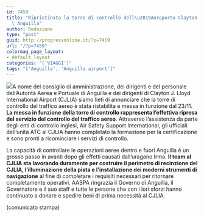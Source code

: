 ```yaml
---
id: 7459
title: "Ripristinata la torre di controllo dell\u2019Aeroporto Clayton J. Lloyd di\
  \ Anguilla"
author: Redazione
type: "post"
guid: http://progressonline.it/?p=7459
url: "/?p=7459"
colormag_page_layout:
- default_layout
categories: "['VIAGGI']"
tags: "['Anguilla', 'Anguilla airport']"
---
```


![](https://progressonline.it/wp-content/uploads/2017/12/airport-expansion-planned-for-post-hurricane-anguilla-300x200.jpg)A nome del consiglio di amministrazione, dei dirigenti e del personale dell’Autorità Aerea e Portuale di Anguilla e dei dirigenti di Clayton J. Lloyd International Airport (CJLIA) siamo lieti di annunciare che la torre di controllo del traffico aereo è stata ristabilita e messa in funzione dal 23/11. **La messa in funzione della torre di controllo rappresenta l’effettiva ripresa del servizio del controllo del traffico aereo**. Attraverso l’assistenza da parte degli enti di controllo inglesi, Air Safety Support International, gli ufficiali dell’unità ATC al CJLIA hanno completato la formazione per la certificazione e sono pronti a ricominciare i servizi di controllo.

La capacità di controllare le operazioni aeree dentro e fuori Anguilla è un grosso passo in avanti dopo gli effetti causati dall’uragano Irma. **Il team al CJLIA sta lavorando duramente per costruire il perimetro di recinzione del CJLIA, l’illuminazione della pista e l’installazione dei moderni strumenti di navigazione** al fine di completare i requisiti necessari per ritornare completamente operativi. AASPA ringrazia il Governo di Anguilla, il Governatore e il suo staff e tutte le persone che con i lori sforzi hanno continuato a donare e spedire beni di prima necessità al CJLIA.

(comunicato stampa)